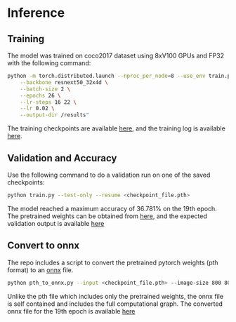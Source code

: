 # Inference

## Training

The model was trained on coco2017 dataset using 8xV100 GPUs and FP32 with the following command:

```bash
python -m torch.distributed.launch --nproc_per_node=8 --use_env train.py \
    --backbone resnext50_32x4d \
    --batch-size 2 \
    --epochs 26 \
    --lr-steps 16 22 \
    --lr 0.02 \
    --output-dir /results"
```

The training checkpoints are available [here](https://drive.google.com/drive/u/0/folders/1c26Vwew5hrEpkPn1nnCOCuDhUgeJ6y1s),
and the training log is available [here](https://drive.google.com/file/d/1-Swfi6S3HlMGKMazvaLy26wRrWUfoNzW/view?usp=sharing).


## Validation and Accuracy

Use the following command to do a validation run on one of the saved checkpoints:

```bash
python train.py --test-only --resume <checkpoint_file.pth>
```

The model reached a maximum accuracy of 36.781% on the 19th epoch. The pretrained weights can be obtained from
[here](https://drive.google.com/file/d/1hczwQzUg9QIMUwaBgeahNtrwiBmYWl7-/view?usp=sharing),
and the expected validation output is available
[here](https://drive.google.com/file/d/1hlFdiJpSh5MWd48toobGtRW-Ws6pxEcL/view?usp=sharing)


## Convert to onnx

The repo includes a script to convert the pretrained pytorch weights (pth format) to an [onnx](https://onnx.ai/) file.

```bash
python pth_to_onnx.py --input <checkpoint_file.pth> --image-size 800 800
```

Unlike the pth file which includes only the pretrained weights, the onnx file is self contained and includes the full
computational graph. The converted onnx file for the 19th epoch is
available [here](https://drive.google.com/file/d/1NXaSIrte_DPyl-_Bizahai-z6ISmRWso/view?usp=sharing)

